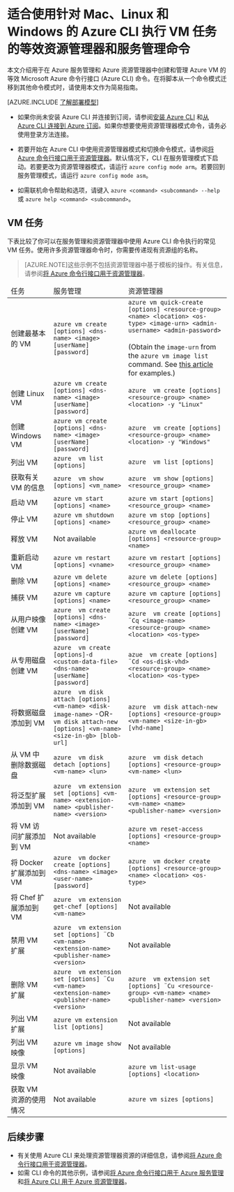 <properties
	pageTitle="VM 任务的等效 Azure CLI 命令 | Microsoft Azure"
	description="用于在 Azure 资源管理器和 Azure 服务管理模式下创建和管理 Azure VM 的等效 Azure CLI 命令"
	services="virtual-machines"
	documentationCenter=""
	authors="dlepow"
	manager="timlt"
	editor=""
	tags="azure-resource-manager,azure-service-management"/>

<tags
	ms.service="virtual-machines"
	ms.date="08/28/2015"
	wacn.date="12/31/2015"/>


# 适合使用针对 Mac、Linux 和 Windows 的 Azure CLI 执行 VM 任务的等效资源管理器和服务管理命令
本文介绍用于在 Azure 服务管理和 Azure 资源管理器中创建和管理 Azure VM 的等效 Microsoft Azure 命令行接口 (Azure CLI) 命令。在将脚本从一个命令模式迁移到其他命令模式时，请使用本文作为简易指南。

[AZURE.INCLUDE [了解部署模型](../includes/learn-about-deployment-models-both-include.md)]



* 如果你尚未安装 Azure CLI 并连接到订阅，请参阅[安装 Azure CLI](/documentation/articles/xplat-cli-install) 和[从 Azure CLI 连接到 Azure 订阅](/documentation/articles/xplat-cli-connect)。如果你想要使用资源管理器模式命令，请务必使用登录方法连接。

* 若要开始在 Azure CLI 中使用资源管理器模式和切换命令模式，请参阅[将 Azure 命令行接口用于资源管理器](/documentation/articles/xplat-cli-azure-resource-manager)。默认情况下，CLI 在服务管理模式下启动。若要更改为资源管理器模式，请运行 `azure config mode arm`。若要回到服务管理模式，请运行 `azure config mode asm`。

* 如需联机命令帮助和选项，请键入 `azure <command> <subcommand> --help` 或 `azure help <command> <subcommand>`。

## VM 任务
下表比较了你可以在服务管理和资源管理器中使用 Azure CLI 命令执行的常见 VM 任务。使用许多资源管理器命令时，你需要传递现有资源组的名称。

> [AZURE.NOTE]这些示例不包括资源管理器中基于模板的操作。有关信息，请参阅[将 Azure 命令行接口用于资源管理器](/documentation/articles/xplat-cli-azure-resource-manager)。

<table><thead>
<tr>
	<td>任务</td>
	<td>服务管理</td>
	<td>资源管理器</td>
</tr>
</thead><tbody>
<tr>
	<td>创建最基本的 VM</td>
	<td><code>azure vm create [options] &lt;dns-name&gt; &lt;image&gt; [userName] [password]</code></td>
	<td><code>azure vm quick-create [options] &lt;resource-group&gt; &lt;name&gt; &lt;location&gt; &lt;os-type&gt; &lt;image-urn&gt; &lt;admin-username&gt; &lt;admin-password&gt;</code><br><br>(Obtain the <code>image-urn</code> from the <code>azure vm image list</code> command. See <a href="../resource-groups-vm-searching/" ms.pgarea="content" ms.cmpgrp="body" ms.cmptyp="link" ms.cmpnm="this article" ms.title="" km.title="" ms.interactiontype="1">this article</a> for examples.)</td>
</tr>
<tr>
	<td>创建 Linux VM</td>
	<td><code>azure vm create [options] &lt;dns-name&gt; &lt;image&gt; [userName] [password]</code></td>
	<td><code>azure  vm create [options] &lt;resource-group&gt; &lt;name&gt; &lt;location&gt; -y "Linux"</code></td>
</tr>
<tr>
	<td>创建 Windows VM</td>
	<td><code>azure vm create [options] &lt;dns-name&gt; &lt;image&gt; [userName] [password]</code></td>
	<td><code>azure  vm create [options] &lt;resource-group&gt; &lt;name&gt; &lt;location&gt; -y "Windows"</code></td>
</tr>
<tr>
	<td>列出 VM</td>
	<td><code>azure  vm list [options]</code></td>
	<td><code>azure  vm list [options]</code></td>
</tr>
<tr>
	<td>获取有关 VM 的信息</td>
	<td><code>azure  vm show [options] &lt;vm_name&gt;</code></td>
	<td><code>azure  vm show [options] &lt;resource_group&gt; &lt;name&gt;</code></td>
</tr>
<tr>
	<td>启动 VM</td>
	<td><code>azure vm start [options] &lt;name&gt;</code></td>
	<td><code>azure vm start [options] &lt;resource_group&gt; &lt;name&gt;</code></td>
</tr>
<tr>
	<td>停止 VM</td>
	<td><code>azure vm shutdown [options] &lt;name&gt;</code></td>
	<td><code>azure vm stop [options] &lt;resource_group&gt; &lt;name&gt;</code></td>
</tr>
<tr>
	<td>释放 VM</td>
	<td>Not available</td>
	<td><code>azure vm deallocate [options] &lt;resource-group&gt; &lt;name&gt;</code></td>
</tr>
<tr>
	<td>重新启动 VM</td>
	<td><code>azure vm restart [options] &lt;vname&gt;</code></td>
	<td><code>azure vm restart [options] &lt;resource_group&gt; &lt;name&gt;</code></td>
</tr>
<tr>
	<td>删除 VM</td>
	<td><code>azure vm delete [options] &lt;name&gt;</code></td>
	<td><code>azure vm delete [options] &lt;resource_group&gt; &lt;name&gt;</code></td>
</tr>
<tr>
	<td>捕获 VM</td>
	<td><code>azure vm capture [options] &lt;name&gt;</code></td>
	<td><code>azure vm capture [options] &lt;resource_group&gt; &lt;name&gt;</code></td>
</tr>
<tr>
	<td>从用户映像创建 VM</td>
	<td><code>azure  vm create [options] &lt;dns-name&gt; &lt;image&gt; [userName] [password]</code></td>
	<td><code>azure  vm create [options] ¨Cq &lt;image-name&gt; &lt;resource-group&gt; &lt;name&gt; &lt;location&gt; &lt;os-type&gt;</code></td>
</tr>
<tr>
	<td>从专用磁盘创建 VM</td>
	<td><code>azure  vm create [options]-d &lt;custom-data-file&gt; &lt;dns-name&gt; [userName] [password]</code></td>
	<td><code>azue  vm create [options] ¨Cd &lt;os-disk-vhd&gt; &lt;resource-group&gt; &lt;name&gt; &lt;location&gt; &lt;os-type&gt;</code></td>
</tr>
<tr>
	<td>将数据磁盘添加到 VM</td>
	<td><code>azure  vm disk attach [options] &lt;vm-name&gt; &lt;disk-image-name&gt;</code> -OR- <br>  <code>vm disk attach-new [options] &lt;vm-name&gt; &lt;size-in-gb&gt; [blob-url]</code></td>
	<td><code>azure  vm disk attach-new [options] &lt;resource-group&gt; &lt;vm-name&gt; &lt;size-in-gb&gt; [vhd-name]</code></td>
</tr>
<tr>
	<td>从 VM 中删除数据磁盘</td>
	<td><code>azure  vm disk detach [options] &lt;vm-name&gt; &lt;lun&gt;</code></td>
	<td><code>azure  vm disk detach [options] &lt;resource-group&gt; &lt;vm-name&gt; &lt;lun&gt;</code></td>
</tr>
<tr>
	<td>将泛型扩展添加到 VM</td>
	<td><code>azure  vm extension set [options] &lt;vm-name&gt; &lt;extension-name&gt; &lt;publisher-name&gt; &lt;version&gt;</code></td>
	<td><code>azure  vm extension set [options] &lt;resource-group&gt; &lt;vm-name&gt; &lt;name&gt; &lt;publisher-name&gt; &lt;version&gt;</code></td>
</tr>
<tr>
	<td>将 VM 访问扩展添加到 VM</td>
	<td>Not available</td>
	<td><code>azure vm reset-access [options] &lt;resource-group&gt; &lt;name&gt;</code></td>
</tr>
<tr>
	<td>将 Docker 扩展添加到 VM</td>
	<td><code>azure  vm docker create [options] &lt;dns-name&gt; &lt;image&gt; &lt;user-name&gt; [password]</code></td>
	<td><code>azure  vm docker create [options] &lt;resource-group&gt; &lt;name&gt; &lt;location&gt; &lt;os-type&gt;</code></td>
</tr>
<tr>
	<td>将 Chef 扩展添加到 VM</td>
	<td><code>azure  vm extension get-chef [options] &lt;vm-name&gt;</code></td>
	<td>Not available</td>
</tr>
<tr>
	<td>禁用 VM 扩展</td>
	<td><code>azure  vm extension set [options] ¨Cb &lt;vm-name&gt; &lt;extension-name&gt; &lt;publisher-name&gt; &lt;version&gt;</code></td>
	<td>Not available</td>
</tr>
<tr>
	<td>删除 VM 扩展</td>
	<td><code>azure  vm extension set [options] ¨Cu &lt;vm-name&gt; &lt;extension-name&gt; &lt;publisher-name&gt; &lt;version&gt;</code></td>
	<td><code>azure  vm extension set [options] ¨Cu &lt;resource-group&gt; &lt;vm-name&gt; &lt;name&gt; &lt;publisher-name&gt; &lt;version&gt;</code></td>
</tr>
<tr>
	<td>列出 VM 扩展</td>
	<td><code>azure vm extension list [options]</code></td>
	<td>Not available</td>
</tr>
<tr>
	<td>列出 VM 映像</td>
	<td><code>azure vm image show [options]</code></td>
	<td>Not available</td>
</tr>
<tr>
	<td>显示 VM 映像</td>
	<td>Not available</td>
	<td><code>azure vm list-usage [options] &lt;location&gt;</code></td>
</tr>
<tr>
	<td>获取 VM 资源的使用情况</td>
	<td>Not available</td>
	<td><code>azure vm sizes [options]</code></td>
</tr>
</tbody></table>


## 后续步骤

* 有关使用 Azure CLI 来处理资源管理器资源的详细信息，请参阅[将 Azure 命令行接口用于资源管理器](/documentation/articles/xplat-cli-azure-resource-manager)。
* 如需 CLI 命令的其他示例，请参阅[将 Azure 命令行接口用于 Azure 服务管理](/documentation/articles/virtual-machines-command-line-tools)和[将 Azure CLI 用于 Azure 资源管理器](/documentation/articles/azure-cli-arm-commands)。

<!---HONumber=Mooncake_1221_2015-->